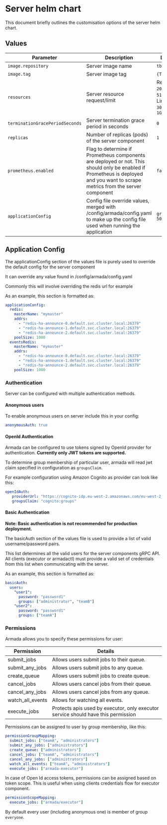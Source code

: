 # Server helm chart

This document briefly outlines the customisation options of the server helm chart.

## Values

| Parameter                         | Description                                                                                                                                                                    | Default                                                                       |
|-----------------------------------|--------------------------------------------------------------------------------------------------------------------------------------------------------------------------------|-------------------------------------------------------------------------------|
| `image.repository`                | Server image name                                                                                                                                                              | `tba`                                                                         |
| `image.tag`                       | Server image tag                                                                                                                                                               | `{TAG_NAME}`                                                                  |
| `resources`                       | Server resource request/limit                                                                                                                                                  | Request: <br/> `200m`, <br/> `512Mi`.<br/>  Limit: <br/> `300m`, <br/>  `1Gi` |
| `terminationGracePeriodSeconds`   | Server termination grace period in seconds                                                                                                                                     | `0`                                                                           |                                                   
| `replicas`                        | Number of replicas (pods) of the server component                                                                                                                              | `1`                                                                           |                                                   
| `prometheus.enabled`              | Flag to determine if Prometheus components are deployed or not. This should only be enabled if Prometheus is deployed and you want to scrape metrics from the server component | `false`                                                                       |
| `applicationConfig`               | Config file override values, merged with /config/armada/config.yaml to make up the config file used when running the application                                               |`grpcPort: 50051`                                                              |


## Application Config

The applicationConfig section of the values file is purely used to override the default config for the server component

It can override any value found in /config/armada/config.yaml

Commonly this will involve overriding the redis url for example

As an example, this section is formatted as:

```yaml
applicationConfig:
  redis:
    masterName: "mymaster"
    addrs:
      - "redis-ha-announce-0.default.svc.cluster.local:26379"
      - "redis-ha-announce-1.default.svc.cluster.local:26379"
      - "redis-ha-announce-2.default.svc.cluster.local:26379"
    poolSize: 1000
  eventsRedis:   
    masterName: "mymaster"
    addrs:
      - "redis-ha-announce-0.default.svc.cluster.local:26379"
      - "redis-ha-announce-1.default.svc.cluster.local:26379"
      - "redis-ha-announce-2.default.svc.cluster.local:26379"
    poolSize: 1000
```

### Authentication

Server can be configured with multiple authentication methods.

#### Anonymous users
To enable anonymous users on server include this in your config:
```yaml
anonymousAuth: true
```

#### OpenId Authentication

Armada can be configured to use tokens signed by OpenId provider for authentication.
**Currently only JWT tokens are supported.**

To determine group membership of particular user, armada will read jwt claim specified in configuration as `groupsClaim`.

For example configuration using Amazon Cognito as provider can look like this:
```yaml
openIdAuth:
   providerUrl: "https://cognito-idp.eu-west-2.amazonaws.com/eu-west-2_*** your user pool id ***"
   groupsClaim: "cognito:groups"
```

#### Basic Authentication

**Note: Basic authentication is not recommended for production deployment.**

The basicAuth section of the values file is used to provide a list of valid username/password pairs.

This list determines all the valid users for the server components gRPC API.  All clients (executor or armadactl) must provide a valid set of credentials from this list when communicating with the server.

As an example, this section is formatted as:

```yaml
basicAuth:
  users:
    "user1": 
      password: "password1"
      groups: ["administrator", "teamB"]
    "user2": 
      password: "password1"
      groups: ["teamA"]
```

### Permissions
Armada allows you to specify these permissions for user:

| Permission         | Details
|--------------------|-------------------------------------------
| submit_jobs        | Allows users submit jobs to their queue.
| submit_any_jobs    | Allows users submit jobs to any queue.
| create_queue       | Allows users submit jobs to create queue.
| cancel_jobs        | Allows users cancel jobs from their queue.
| cancel_any_jobs    | Allows users cancel jobs from any queue.
| watch_all_events   | Allows for watching all events.
| execute_jobs       | Protects apis used by executor, only executor service should have this permission

Permissions can be assigned to user by group membership, like this:

```yaml
permissionGroupMapping:
  submit_jobs: ["teamA", "administrators"]
  submit_any_jobs: ["administrators"]
  create_queue: ["administrators"]
  cancel_jobs: ["teamA", "administrators"]
  cancel_any_jobs: ["administrators"]
  watch_all_events: ["teamA", "administrators"]
  execute_jobs: ["armada-executor"]
```

In case of Open Id access tokens, permissions can be assigned based on token scope.
This is useful when using clients credentials flow for executor component.

```yaml
permissionScopeMapping:
  execute_jobs: ["armada/executor"]
```
 
By default every user (including anonymous one) is member of group `everyone`.
